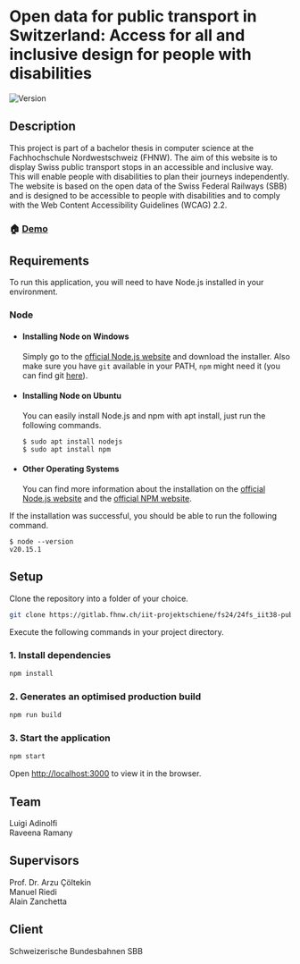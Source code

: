 # Open data for public transport in Switzerland: Access for all and inclusive design for people with disabilities

![Version](https://img.shields.io/badge/version-0.1.0-blue.svg?cacheSeconds=2592000)

## Description
This project is part of a bachelor thesis in computer science at the Fachhochschule Nordwestschweiz (FHNW). 
The aim of this website is to display Swiss public transport stops in an accessible and inclusive way. 
This will enable people with disabilities to plan their journeys independently. The website is based on the open data of the Swiss Federal Railways (SBB) and is designed to be accessible to people with disabilities and to comply with the Web Content Accessibility Guidelines (WCAG) 2.2.

### 🏠 [Demo](https://accessibility-public-transport.vercel.app/)


## Requirements

To run this application, you will need to have Node.js installed in your environment.

### Node
- #### Installing Node on Windows

  Simply go to the [official Node.js website](https://nodejs.org/) and download the installer.
  Also make sure you have `git` available in your PATH, `npm` might need it (you can find git [here](https://git-scm.com/)).

- #### Installing Node on Ubuntu

  You can easily install Node.js and npm with apt install, just run the following commands.

      $ sudo apt install nodejs
      $ sudo apt install npm

- #### Other Operating Systems
  You can find more information about the installation on the [official Node.js website](https://nodejs.org/) and the [official NPM website](https://npmjs.org/).

If the installation was successful, you should be able to run the following command.

    $ node --version
    v20.15.1

## Setup

Clone the repository into a folder of your choice.
```sh
git clone https://gitlab.fhnw.ch/iit-projektschiene/fs24/24fs_iit38-public-transport-in-switzerland_access-for-all-and-inclusive-design-for-people-with-disabilities.git
```

Execute the following commands in your project directory.

### 1. Install dependencies

```sh
npm install
```

### 2. Generates an optimised production build

```sh
npm run build
```

### 3. Start the application

```sh
npm start
```

Open [http://localhost:3000](http://localhost:3000) to view it in the browser.


## Team

Luigi Adinolfi<br>
Raveena Ramany


## Supervisors
Prof. Dr. Arzu Çöltekin<br>
Manuel Riedi<br>
Alain Zanchetta

## Client
Schweizerische Bundesbahnen SBB
